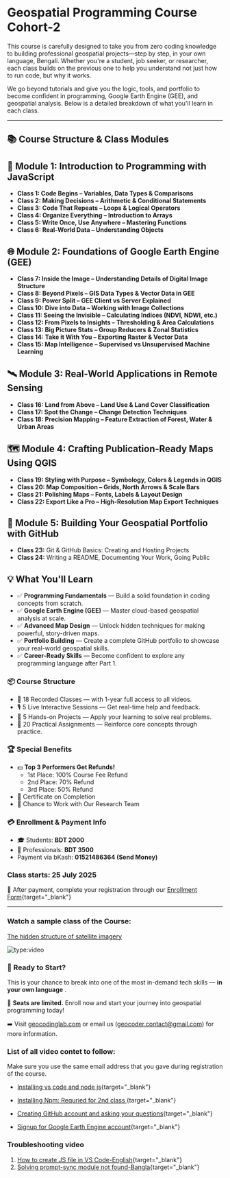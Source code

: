 # **Geospatial Programming Course Cohort-2**

This course is carefully designed to take you from zero coding knowledge to building professional geospatial projects—step by step, in your own language, Bengali. Whether you're a student, job seeker, or researcher, each class builds on the previous one to help you understand not just how to run code, but why it works.

We go beyond tutorials and give you the logic, tools, and portfolio to become confident in programming, Google Earth Engine (GEE), and geospatial analysis. Below is a detailed breakdown of what you'll learn in each class.

---

## 📚 Course Structure & Class Modules

## 🔰 Module 1: Introduction to Programming with JavaScript

* **Class 1: Code Begins – Variables, Data Types & Comparisons**
* **Class 2: Making Decisions – Arithmetic & Conditional Statements**
* **Class 3: Code That Repeats – Loops & Logical Operators**
* **Class 4: Organize Everything – Introduction to Arrays**
* **Class 5: Write Once, Use Anywhere – Mastering Functions**
* **Class 6: Real-World Data – Understanding Objects**

## 🌐 Module 2: Foundations of Google Earth Engine (GEE)

* **Class 7: Inside the Image – Understanding Details of Digital Image Structure**
* **Class 8: Beyond Pixels – GIS Data Types & Vector Data in GEE**
* **Class 9: Power Split – GEE Client vs Server Explained**
* **Class 10: Dive into Data – Working with Image Collections**
* **Class 11: Seeing the Invisible – Calculating Indices (NDVI, NDWI, etc.)**
* **Class 12: From Pixels to Insights – Thresholding & Area Calculations**
* **Class 13: Big Picture Stats – Group Reducers & Zonal Statistics**
* **Class 14: Take it With You – Exporting Raster & Vector Data**
* **Class 15: Map Intelligence – Supervised vs Unsupervised Machine Learning**

## 🛰️ Module 3: Real-World Applications in Remote Sensing

* **Class 16: Land from Above – Land Use & Land Cover Classification**
* **Class 17: Spot the Change – Change Detection Techniques**
* **Class 18: Precision Mapping – Feature Extraction of Forest, Water & Urban Areas**

## 🗺️ Module 4: Crafting Publication-Ready Maps Using QGIS

* **Class 19: Styling with Purpose – Symbology, Colors & Legends in QGIS**
* **Class 20: Map Composition – Grids, North Arrows & Scale Bars**
* **Class 21: Polishing Maps – Fonts, Labels & Layout Design**
* **Class 22: Export Like a Pro – High-Resolution Map Export Techniques**

## 💼 Module 5: Building Your Geospatial Portfolio with GitHub

* **Class 23:** Git & GitHub Basics: Creating and Hosting Projects
* **Class 24:** Writing a README, Documenting Your Work, Going Public

## 💡 What You'll Learn

* ✅ **Programming Fundamentals** — Build a solid foundation in coding concepts from scratch.
* ✅ **Google Earth Engine (GEE)** — Master cloud-based geospatial analysis at scale.
* ✅ **Advanced Map Design** — Unlock hidden techniques for making powerful, story-driven maps.
* ✅ **Portfolio Building** — Create a complete GitHub portfolio to showcase your real-world geospatial skills.
* ✅ **Career-Ready Skills** — Become confident to explore any programming language after Part 1.

### 📦 Course Structure

* 🎥 18 Recorded Classes —  with 1-year full access to all videos.
* 🎙️ 5 Live Interactive Sessions — Get real-time help and feedback.
* 🧪 5 Hands-on Projects — Apply your learning to solve real problems.
* 📝 20 Practical Assignments — Reinforce core concepts through practice.

### 🏆 Special Benefits

* 💵 **Top 3 Performers Get Refunds!**
  * 1st Place: 100% Course Fee Refund
  * 2nd Place: 70% Refund
  * 3rd Place: 50% Refund
* 📜 Certificate on Completion
* 🔬 Chance to Work with Our Research Team

### 💳 Enrollment & Payment Info

* 🎓 Students: **BDT 2000**
* 💼 Professionals: **BDT 3500**
* Payment via bKash: **01521486364 (Send Money)**

### Class starts: 25 July 2025

📝 After payment, complete your registration through our [Enrollment Form](https://docs.google.com/forms/d/e/1FAIpQLSdE4sacajpQeKn94LwmY1-KSFThgfF9E-KWC8V_nlrVPVQBOw/viewform?usp=sharing&ouid=108904229993271228632){target="_blank"}

---

### Watch a sample class of the Course:

[The hidden structure of satellite imagery](https://www.youtube.com/watch?v=xwlE6-lY2Mk)

![type:video](https://www.youtube.com/embed/xwlE6-lY2Mk)

### 🚀 Ready to Start?

This is your chance to break into one of the most in-demand tech skills —  **in your own language** .

📩 **Seats are limited.** Enroll now and start your journey into geospatial programming today!

➡️ Visit [geocodinglab.com](http://geocodinglab.com/) or email us (geocoder.contact@gmail.com) for more information.

### **List of all video contet to follow:**

Make sure you use the same email address that you gave during registration of the course.



*  [Installing vs code and node js](https://youtu.be/Q1DB41aiV4Y?si=AYn20G9hmRctcNeJ){target="_blank"}

<!-- 2. [1st class part-1](https://drive.google.com/file/d/1Y1OiFRidijEs7S_u3yhuocXJkin_JXWP/view?usp=drive_link)
3. [1st class part-2](https://drive.google.com/file/d/1jBoXTfc0hzYxJj92jcmAUUX1tg5Lnu3-/view?usp=drive_link) -->

*  [Installing Npm: Requried for 2nd class ](https://youtu.be/AqVNAOXOSN0){target="_blank"}

<!-- 5. [2nd class](https://youtu.be/2oPc2RAzAt0)
6. [3rd class](https://youtu.be/TfZvwFouCjE) -->

* [Creating GitHub account and asking your questions](https://www.youtube.com/watch?v=n6PiBM-cudM){target="_blank"}

<!-- 8. [4th class](https://www.youtube.com/watch?v=2M7UNE9a4Ek)
9. [5th class](https://www.youtube.com/watch?v=NzS0iuZm-y0)
10. [6th class](https://www.youtube.com/watch?v=R97uPjvqbnc&feature=youtu.be)
11. [7th class](https://youtu.be/xwlE6-lY2Mk) -->

* [Signup for Google Earth Engine account](https://youtu.be/NQDSess-HBQ){target="_blank"}

### Troubleshooting video

1. [How to create JS file in VS Code-English](https://youtu.be/Fw851CKuyCM){target="_blank"}
2. [Solving prompt-sync module not found-Bangla](https://www.youtube.com/watch?v=doIYvq4ZJxA&t=8s){target="_blank"}
